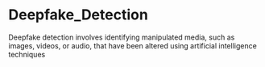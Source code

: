 # Deepfake_Detection
Deepfake detection involves identifying manipulated media, such as images, videos, or audio, that have been altered using artificial intelligence techniques
